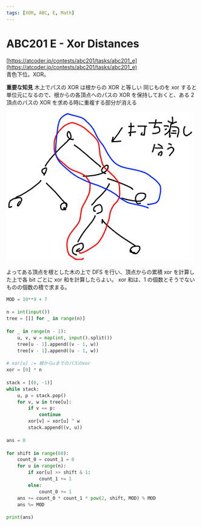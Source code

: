 ```yaml
---
tags: [XOR, ABC, E, Math]
---
```


# ABC201 E - Xor Distances

[https://atcoder.jp/contests/abc201/tasks/abc201_e](https://atcoder.jp/contests/abc201/tasks/abc201_e)  
青色下位。XOR。

**重要な知見**
木上でパスの XOR は根からの XOR と等しい
同じものを xor すると単位元になるので、根からの各頂点へのパスの XOR を保持しておくと、ある 2 頂点のパスの XOR を求める時に重複する部分が消える

![](../../../../../src/assets/atcoder/abc/201/E-1.png)

よってある頂点を根とした木の上で DFS を行い、頂点からの累積 xor を計算した上で各 bit ごとに xor 和を計算したらよい。
xor 和は、1 の個数とそうでないものの個数の積で求まる。

```py
MOD = 10**9 + 7

n = int(input())
tree = [[] for _ in range(n)]

for _ in range(n - 1):
    u, v, w = map(int, input().split())
    tree[u - 1].append((v - 1, w))
    tree[v - 1].append((u - 1, w))

# xor[u] := 根からuまでのパスのxor
xor = [0] * n

stack = [(0, -1)]
while stack:
    u, p = stack.pop()
    for v, w in tree[u]:
        if v == p:
            continue
        xor[v] = xor[u] ^ w
        stack.append((v, u))

ans = 0

for shift in range(60):
    count_0 = count_1 = 0
    for u in range(n):
        if xor[u] >> shift & 1:
            count_1 += 1
        else:
            count_0 += 1
    ans += count_0 * count_1 * pow(2, shift, MOD) % MOD
    ans %= MOD

print(ans)

```
